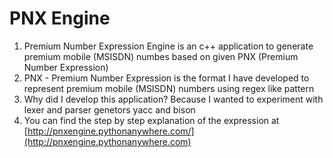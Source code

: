 
# PNX Engine

1. Premium Number Expression Engine is an c++ application to generate premium mobile (MSISDN) numbes based on given PNX (Premium Number Expression)
2. PNX - Premium Number Expression is the format I have developed to represent premium mobile (MSISDN) numbers using regex like pattern
3. Why did I develop this application? Because I wanted to experiment with lexer and parser genetors yacc and bison
4. You can find the step by step explanation of the expression at [http://pnxengine.pythonanywhere.com/](http://pnxengine.pythonanywhere.com)

